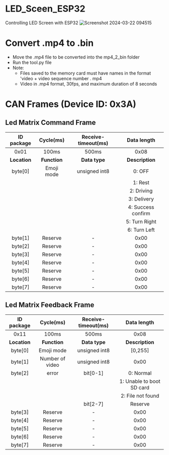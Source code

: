 # LED_Sceen_ESP32
Controlling LED Screen with ESP32
![Screenshot 2024-03-22 094515](https://github.com/WanL0q/LED_Sceen_ESP32/assets/134664967/50ce7511-66b9-4182-a1b7-aac662588595)
# Convert .mp4 to .bin
- Move the .mp4 file to be converted into the mp4_2_bin folder
- Run the tool.py file
- Note:
  - Files saved to the memory card must have names in the format 'video + video sequence number . mp4
  - Video in .mp4 format, 30fps, and maximum duration of 8 seconds
# CAN Frames (Device ID: 0x3A)
## Led Matrix Command Frame
| **ID package** | **Cycle(ms)** | **Receive-timeout(ms)** | **Data length** |
|:--------------:|:-------------:|:-----------------------:|:---------------:|
| 0x01           | 100ms         | 500ms                   | 0x08            |
| **Location**   | **Function**  | **Data type**           | **Description** |
| byte[0]        | Emoji mode    | unsigned int8           | 0: OFF          |
|                |               |                         | 1: Rest         |
|                |               |                         | 2: Driving      |
|                |               |                         | 3: Delivery     |
|                |               |                         | 4: Success confirm |
|                |               |                         | 5: Turn Right   |
|                |               |                         | 6: Turn Left    |
| byte[1]        |  Reserve      | -                       | 0x00            |
| byte[2]        |  Reserve      | -                       | 0x00            |
| byte[3]        |  Reserve      | -                       | 0x00            |
| byte[4]        |  Reserve      | -                       | 0x00            |
| byte[5]        |  Reserve      | -                       | 0x00            |
| byte[6]        |  Reserve      | -                       | 0x00            |
| byte[7]        |  Reserve      | -                       | 0x00            |

## Led Matrix Feedback Frame 

| **ID package** | **Cycle(ms)** | **Receive-timeout(ms)** | **Data length** |
|:--------------:|:-------------:|:-----------------------:|:---------------:|
| 0x11           | 100ms         | 500ms                   | 0x08            |
| **Location**   | **Function**  | **Data type**           | **Description** |
| byte[0]        | Emoji mode    | unsigned int8           | [0,255]         |
| byte[1]        | Number of video | unsigned int8         | 0x00            |
| byte[2]        | error         | bit[0-1]                | 0: Normal       |
|                |               |                         | 1: Unable to boot SD card |
|                |               |                         | 2: File not found |
|                |               | bit[2-7]                | Reserve         |
| byte[3]        |  Reserve      | -                       | 0x00            |
| byte[4]        |  Reserve      | -                       | 0x00            |
| byte[5]        |  Reserve      | -                       | 0x00            |
| byte[6]        |  Reserve      | -                       | 0x00            |
| byte[7]        |  Reserve      | -                       | 0x00            |

